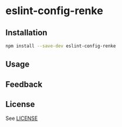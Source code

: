# eslint-config-renke

## Installation

```sh
npm install --save-dev eslint-config-renke
```

## Usage

## Feedback

## License

See [LICENSE](LICENSE)
